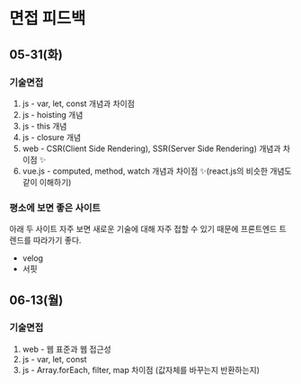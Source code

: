 # 면접 피드백

## 05-31(화)

### 기술면접

1. js - var, let, const 개념과 차이점
2. js - hoisting 개념
3. js - this 개념
4. js - closure 개념
5. web - CSR(Client Side Rendering), SSR(Server Side Rendering) 개념과 차이점 ✨
6. vue.js - computed, method, watch 개념과 차이점 ✨(react.js의 비슷한 개념도 같이 이해하기)

### 평소에 보면 좋은 사이트

아래 두 사이트 자주 보면 새로운 기술에 대해 자주 접할 수 있기 때문에 프론트엔드 트렌드를 따라가기 좋다.

- velog
- 서핏

## 06-13(월)

### 기술면접

1. web - 웹 표준과 웹 접근성
2. js - var, let, const
3. js - Array.forEach, filter, map 차이점 (값자체를 바꾸는지 반환하는지)
